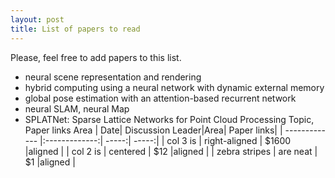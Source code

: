 ```yaml
---
layout: post
title: List of papers to read
---
```


Please, feel free to add papers to this list.

- neural scene representation and rendering
- hybrid computing using a neural network with dynamic external memory
- global pose estimation with an attention-based recurrent network
- neural SLAM, neural Map
- SPLATNet: Sparse Lattice Networks for Point Cloud Processing
		Topic, Paper links	Area
| Date| Discussion Leader|Area| Paper links|
| ------------- |:-------------:| -----:| -----:|
| col 3 is      | right-aligned | $1600 |aligned |
| col 2 is      | centered      |   $12 |aligned |
| zebra stripes | are neat      |    $1 |aligned |
